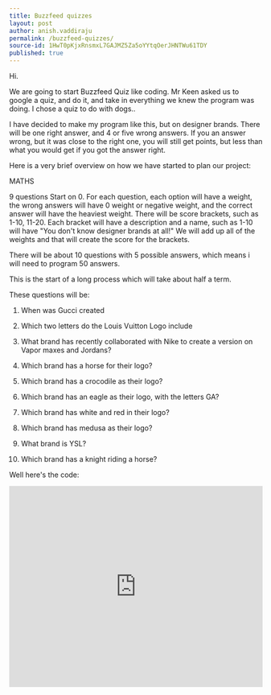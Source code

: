 ```yaml
---
title: Buzzfeed quizzes
layout: post
author: anish.vaddiraju
permalink: /buzzfeed-quizzes/
source-id: 1HwT0pKjxRnsmxL7GAJMZ5Za5oYYtqOerJHNTWu61TDY
published: true
---
```

Hi. 

We are going to start Buzzfeed Quiz like coding. Mr Keen asked us to google a quiz, and do it, and take in everything we knew the program was doing. I chose a quiz to do with dogs.. 

I have decided to make my program like this, but on designer brands. There will be one right answer, and 4 or five wrong answers. If you an answer wrong, but it was close to the right one, you will still get points, but less than what you would get if you got the answer right. 

Here is a very brief overview on how we have started to plan our project:


MATHS

9 questions
Start on 0.
For each question, each option will have a weight, the wrong answers will have 0 weight or negative weight, and the correct answer will have the heaviest weight. 
There will be score brackets, such as 1-10, 11-20. 
Each bracket will have a description and a name, such as 1-10 will have "You don't know designer brands at all!"
We will add up all of the weights and that will create the score for the brackets. 

There will be about 10 questions with 5 possible answers, which means i will need to program 50 answers. 

This is the start of a long process which will take about half a term. 

These questions will be:

1. When was Gucci created 

2. Which two letters do the Louis Vuitton Logo include

3. What brand has recently collaborated with Nike to create a version on Vapor maxes and Jordans?

4. Which brand has a horse for their logo?

5. Which brand has a crocodile as their logo? 

6. Which brand has an eagle as their logo, with the letters GA?

7. Which brand has white and red in their logo?

8. Which brand has medusa as their logo?

9. What brand is YSL?

10. Which brand has a knight riding a horse?


Well here's the code:

<iframe height="400px" width="100%" src="https://repl.it/@anishvaddiraju/Buzzfeed-Quiz?lite=true" scrolling="no" frameborder="no" allowtransparency="true" allowfullscreen="true" sandbox="allow-forms allow-pointer-lock allow-popups allow-same-origin allow-scripts allow-modals"></iframe>

